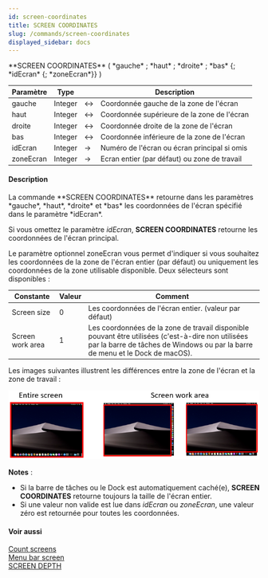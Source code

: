 ```yaml
---
id: screen-coordinates
title: SCREEN COORDINATES
slug: /commands/screen-coordinates
displayed_sidebar: docs
---
```


<!--REF #_command_.SCREEN COORDINATES.Syntax-->**SCREEN COORDINATES** ( *gauche* ; *haut* ; *droite* ; *bas* {; *idEcran* {; *zoneEcran*}} )<!-- END REF-->
<!--REF #_command_.SCREEN COORDINATES.Params-->
| Paramètre | Type |  | Description |
| --- | --- | --- | --- |
| gauche | Integer | &harr; | Coordonnée gauche de la zone de l'écran |
| haut | Integer | &harr; | Coordonnée supérieure de la zone de l'écran |
| droite | Integer | &harr; | Coordonnée droite de la zone de l'écran |
| bas | Integer | &harr; | Coordonnée inférieure de la zone de l'écran |
| idEcran | Integer | &srarr; | Numéro de l'écran ou écran principal si omis |
| zoneEcran | Integer | &srarr; | Ecran entier (par défaut) ou zone de travail |

<!-- END REF-->

#### Description 

<!--REF #_command_.SCREEN COORDINATES.Summary-->La commande **SCREEN COORDINATES** retourne dans les paramètres *gauche*, *haut*, *droite* et *bas* les coordonnées de l'écran spécifié dans le paramètre *idEcran*.<!-- END REF-->

Si vous omettez le paramètre *idEcran*, **SCREEN COORDINATES** retourne les coordonnées de l'écran principal.

Le paramètre optionnel zoneEcran vous permet d'indiquer si vous souhaitez les coordonnées de la zone de l'écran entier (par défaut) ou uniquement les coordonnées de la zone utilisable disponible. Deux sélecteurs sont disponibles :

| Constante        | Valeur | Comment                                                                                                                                                                             |
| ---------------- | ------ | ----------------------------------------------------------------------------------------------------------------------------------------------------------------------------------- |
| Screen size      | 0      | Les coordonnées de l'écran entier. (valeur par défaut)                                                                                                                              |
| Screen work area | 1      | Les coordonnées de la zone de travail disponible pouvant être utilisées (c'est-à-dire non utilisées par la barre de tâches de Windows ou par la barre de menu et le Dock de macOS). |

Les images suivantes illustrent les différences entre la zone de l'écran et la zone de travail :

![](../assets/en/commands/pict4800387.en.png) 

**Notes** :

* Si la barre de tâches ou le Dock est automatiquement caché(e), **SCREEN COORDINATES** retourne toujours la taille de l'écran entier.
* Si une valeur non valide est lue dans *idEcran* ou *zoneEcran*, une valeur zéro est retournée pour toutes les coordonnées.

#### Voir aussi 

[Count screens](count-screens.md)  
[Menu bar screen](menu-bar-screen.md)  
[SCREEN DEPTH](screen-depth.md)  